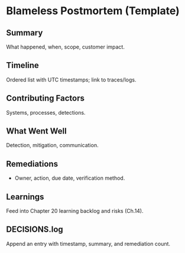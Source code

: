 # Blameless Postmortem (Template)

## Summary
What happened, when, scope, customer impact.

## Timeline
Ordered list with UTC timestamps; link to traces/logs.

## Contributing Factors
Systems, processes, detections.

## What Went Well
Detection, mitigation, communication.

## Remediations
- Owner, action, due date, verification method.

## Learnings
Feed into Chapter 20 learning backlog and risks (Ch.14).

## DECISIONS.log
Append an entry with timestamp, summary, and remediation count.
